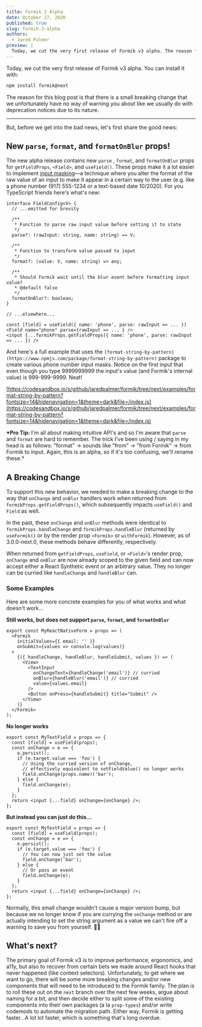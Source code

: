 ```yaml
---
title: Formik 3 Alpha
date: October 27, 2020
published: true
slug: formik-3-alpha
authors:
  - Jared Palmer
preview: |
  Today, we cut the very first release of Formik v3 alpha. The reason for this blog post is that there is a small breaking change that we unfortunately have no way of warning you about like we usually do with deprecation notices due to its nature.
---
```


Today, we cut the very first release of Formik v3 alpha. You can install it with:

```jsx
npm install formik@next
```

The reason for this blog post is that there is a small breaking change that we unfortunately have no way of warning you about like we usually do with deprecation notices due to its nature.

---

But, before we get into the bad news, let's first share the good news:

## New `parse`, `format`, and `formatOnBlur` props!

The new alpha release contains new `parse` , `format`, and `formatOnBlur` props for `getFieldProps`, `<Field>`, and `useField()`. These props make it a lot easier to implement [input masking](https://css-tricks.com/input-masking/)—a technique where you alter the format of the raw value of an input to make it appear in a certain way to the user (e.g. like a phone number (917) 555-1234 or a text-based date 10/2020). For you TypeScript friends here's what's new:

```tsx
interface FieldConfig<V> {
  // ...omitted for brevity

  /**
   * Function to parse raw input value before setting it to state
   */
  parse?: (rawInput: string, name: string) => V;

  /**
   * Function to transform value passed to input
   */
  format?: (value: V, name: string) => any;

  /**
   * Should Formik wait until the blur event before formatting input value?
   * @default false
   */
  formatOnBlur?: boolean;
}

// ...elsewhere...

const [field] = useField({ name: 'phone', parse: rawInput => ... })
<Field name="phone" parse={rawInput => ... } />
<input {...formikProps.getFieldProps({ name: 'phone', parse: rawInput => ... }) />
```

And here's a full example that uses the `[format-string-by-pattern](https://www.npmjs.com/package/format-string-by-pattern)` package to create various phone number input masks. Notice on the first input that even though you type 9999999999 the input's value (and Formik's internal value) is 999-999-9999. Neat!

[https://codesandbox.io/s/github/jaredpalmer/formik/tree/next/examples/format-string-by-pattern?fontsize=14&hidenavigation=1&theme=dark&file=/index.js](https://codesandbox.io/s/github/jaredpalmer/formik/tree/next/examples/format-string-by-pattern?fontsize=14&hidenavigation=1&theme=dark&file=/index.js)

**\*Pro Tip:** I'm all about making intuitive API's and so I'm aware that `parse` and `format` are hard to remember. The trick I've been using / saying in my head is as follows: "format" → sounds like "from" → "from Formik" → from Formik to input. Again, this is an alpha, so if it's too confusing, we'll rename these.\*

## A Breaking Change

To support this new behavior, we needed to make a breaking change to the way that `onChange` and `onBlur` handlers work when returned from `formikProps.getFieldProps()`, which subsequently impacts `useField()` and `Field` as well.

In the past, these `onChange` and `onBlur` methods were identical to `formikProps.handleChange` and `formikProps.handleBlur` (returned by `useFormik()` or by the render prop `<Formik>` or `withFormik`). However, as of 3.0.0-next.0, these methods behave differently, respectively.

When returned from `getFieldProps`, `useField`, or `<Field>`'s render prop, `onChange` and `onBlur` are now already scoped to the given field and can now accept either a React Synthetic event or an arbitrary value. They no longer can be curried like `handleChange` and `handleBlur` can.

### Some Examples

Here are some more concrete examples for you of what works and what doesn't work...

**Still works, but does not support `parse`, `format`, and `formatOnBlur`**

```tsx
export const MyReactNativeForm = props => (
  <Formik
    initialValues={{ email: '' }}
    onSubmit={values => console.log(values)}
  >
    {({ handleChange, handleBlur, handleSubmit, values }) => (
      <View>
        <TextInput
          onChangeText={handleChange('email')} // curried
          onBlur={handleBlur('email')} // curried
          value={values.email}
        />
        <Button onPress={handleSubmit} title="Submit" />
      </View>
    )}
  </Formik>
);
```

**No longer works**

```tsx
export const MyTextField = props => {
  const [field] = useField(props);
  const onChange = e => {
    e.persist();
    if (e.target.value === 'foo') {
      // Using the curried version of onChange,
      // effectively equivalent to setFieldValue() no longer works
      field.onChange(props.name)('bar');
    } else {
      field.onChange(e);
    }
  };
  return <input {...field} onChange={onChange} />;
};
```

**But instead you can just do this...**

```tsx
export const MyTextField = props => {
  const [field] = useField(props);
  const onChange = e => {
    e.persist();
    if (e.target.value === 'foo') {
      // You can now just set the value
      field.onChange('bar');
    } else {
      // Or pass an event
      field.onChange(e);
    }
  };
  return <input {...field} onChange={onChange} />;
};
```

Normally, this small change wouldn't cause a major version bump, but because we no longer know if you are currying the `onChange` method or are actually intending to set the string argument as a value we can't fire off a warning to save you from yourself. 🤷‍♂️

## What's next?

The primary goal of Formik v3 is to improve performance, ergonomics, and a11y, but also to recover from certain bets we made around React hooks that never happened (like context selectors). Unfortunately, to get where we want to go, there will be some more breaking changes and/or new components that will need to be introduced to the Formik family. The plan is to roll these out on the `next` branch over the next few weeks, argue about naming for a bit, and then decide either to split some of the existing components into their own packages (a la `prop-types`) and/or write codemods to automate the migration path. Either way, Formik is getting faster...A lot lot faster, which is something that's long overdue.
